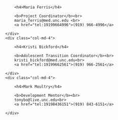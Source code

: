 <div class="row-fluid">
	<div class="col-md-4">
	
		<h4>Maria Ferris</h4>

		<b>Project Coordinator</b><br>
		maria_ferris@med.unc.edu <br>
		<a href="tel:19199664996">(919) 966-4996</a>
	
	</div>
	<div class="col-md-4">

		<h4>Kristi Bickford</h4>

		<b>Adolescent Transition Coordinator</b><br>
		kristi_bickford@med.unc.edu<br>
		<a href="tel:19199662561">(919) 966-2561</a>
		
	</div>
	<div class="col-md-4">

		<h4>Mark Moultry</h4>

		<b>Development Mentor</b><br>
		tonybo@live.unc.edu<br>
		<a href="tel:19198436151">(919) 843-6151</a>
		
	</div>
</div>
